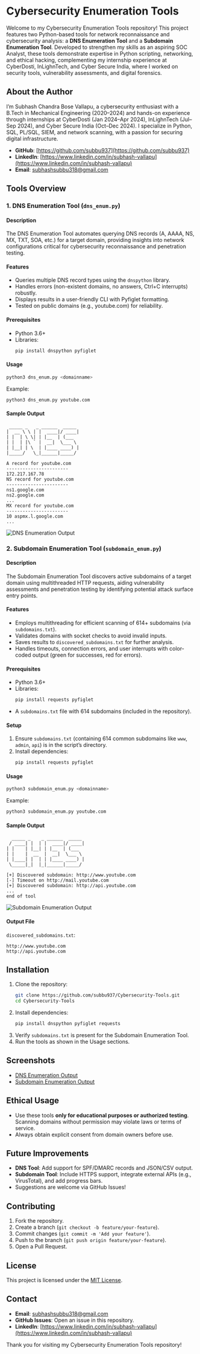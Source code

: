 # Cybersecurity Enumeration Tools

Welcome to my Cybersecurity Enumeration Tools repository! This project features two Python-based tools for network reconnaissance and cybersecurity analysis: a **DNS Enumeration Tool** and a **Subdomain Enumeration Tool**. Developed to strengthen my skills as an aspiring SOC Analyst, these tools demonstrate expertise in Python scripting, networking, and ethical hacking, complementing my internship experience at CyberDosti, InLighnTech, and Cyber Secure India, where I worked on security tools, vulnerability assessments, and digital forensics.

## About the Author
I’m Subhash Chandra Bose Vallapu, a cybersecurity enthusiast with a B.Tech in Mechanical Engineering (2020–2024) and hands-on experience through internships at CyberDosti (Jan 2024–Apr 2024), InLighnTech (Jul–Sep 2024), and Cyber Secure India (Oct–Dec 2024). I specialize in Python, SQL, PL/SQL, SIEM, and network scanning, with a passion for securing digital infrastructure.  
- **GitHub**: [https://github.com/subbu937](https://github.com/subbu937)  
- **LinkedIn**: [https://www.linkedin.com/in/subhash-vallapu](https://www.linkedin.com/in/subhash-vallapu)  
- **Email**: subhashsubbu318@gmail.com  

## Tools Overview

### 1. DNS Enumeration Tool (`dns_enum.py`)
#### Description
The DNS Enumeration Tool automates querying DNS records (A, AAAA, NS, MX, TXT, SOA, etc.) for a target domain, providing insights into network configurations critical for cybersecurity reconnaissance and penetration testing.

#### Features
- Queries multiple DNS record types using the `dnspython` library.
- Handles errors (non-existent domains, no answers, Ctrl+C interrupts) robustly.
- Displays results in a user-friendly CLI with Pyfiglet formatting.
- Tested on public domains (e.g., youtube.com) for reliability.

#### Prerequisites
- Python 3.6+
- Libraries:
  ```bash
  pip install dnspython pyfiglet
  ```

#### Usage
```bash
python3 dns_enum.py <domainname>
```
Example:
```bash
python3 dns_enum.py youtube.com
```

#### Sample Output
```
 _____ _   _ ______  _____ 
|  __ \ \ | |  ____|/ ____|
| |  | \ \| | |__  | (___  
| |  | |\ ` |  __|  \___ \ 
| |__| | \  | |____ ____) |
|_____/   \_|______|_____/ 

A record for youtube.com
-----------------------
172.217.167.78
NS record for youtube.com
-----------------------
ns1.google.com
ns2.google.com
...
MX record for youtube.com
-----------------------
10 aspmx.l.google.com
...
```
![DNS Enumeration Output](screenshots/dns_output.png "Terminal output of DNS Enumeration Tool showing A, NS, and MX records")

### 2. Subdomain Enumeration Tool (`subdomain_enum.py`)
#### Description
The Subdomain Enumeration Tool discovers active subdomains of a target domain using multithreaded HTTP requests, aiding vulnerability assessments and penetration testing by identifying potential attack surface entry points.

#### Features
- Employs multithreading for efficient scanning of 614+ subdomains (via `subdomains.txt`).
- Validates domains with socket checks to avoid invalid inputs.
- Saves results to `discovered_subdomains.txt` for further analysis.
- Handles timeouts, connection errors, and user interrupts with color-coded output (green for successes, red for errors).

#### Prerequisites
- Python 3.6+
- Libraries:
  ```bash
  pip install requests pyfiglet
  ```
- A `subdomains.txt` file with 614 subdomains (included in the repository).

#### Setup
1. Ensure `subdomains.txt` (containing 614 common subdomains like `www`, `admin`, `api`) is in the script’s directory.
2. Install dependencies:
   ```bash
   pip install requests pyfiglet
   ```

#### Usage
```bash
python3 subdomain_enum.py <domainname>
```
Example:
```bash
python3 subdomain_enum.py youtube.com
```

#### Sample Output
```
  _____ _    _ ______  _____ 
 / ____| |  | |  ____|/ ____|
| |    | |__| | |__  | (___  
| |    |  __  |  __|  \___ \ 
| |____| |  | | |____ ____) |
 \_____|_|  |_|______|_____/ 

[+] Discovered subdomain: http://www.youtube.com
[-] Timeout on http://mail.youtube.com
[+] Discovered subdomain: http://api.youtube.com
...
end of tool
```
![Subdomain Enumeration Output](screenshots/subdomain_output.png "Terminal output of Subdomain Enumeration Tool showing discovered and failed subdomains")

#### Output File
`discovered_subdomains.txt`:
```
http://www.youtube.com
http://api.youtube.com
```

## Installation
1. Clone the repository:
   ```bash
   git clone https://github.com/subbu937/Cybersecurity-Tools.git
   cd Cybersecurity-Tools
   ```
2. Install dependencies:
   ```bash
   pip install dnspython pyfiglet requests
   ```
3. Verify `subdomains.txt` is present for the Subdomain Enumeration Tool.
4. Run the tools as shown in the Usage sections.

## Screenshots
- [DNS Enumeration Output](screenshots/dns_output.png)
- [Subdomain Enumeration Output](screenshots/subdomain_output.png)

## Ethical Usage
- Use these tools **only for educational purposes or authorized testing**. Scanning domains without permission may violate laws or terms of service.
- Always obtain explicit consent from domain owners before use.

## Future Improvements
- **DNS Tool**: Add support for SPF/DMARC records and JSON/CSV output.
- **Subdomain Tool**: Include HTTPS support, integrate external APIs (e.g., VirusTotal), and add progress bars.
- Suggestions are welcome via GitHub Issues!

## Contributing
1. Fork the repository.
2. Create a branch (`git checkout -b feature/your-feature`).
3. Commit changes (`git commit -m 'Add your feature'`).
4. Push to the branch (`git push origin feature/your-feature`).
5. Open a Pull Request.

## License
This project is licensed under the [MIT License](LICENSE).

## Contact
- **Email**: subhashsubbu318@gmail.com
- **GitHub Issues**: Open an issue in this repository.
- **LinkedIn**: [https://www.linkedin.com/in/subhash-vallapu](https://www.linkedin.com/in/subhash-vallapu)

Thank you for visiting my Cybersecurity Enumeration Tools repository!